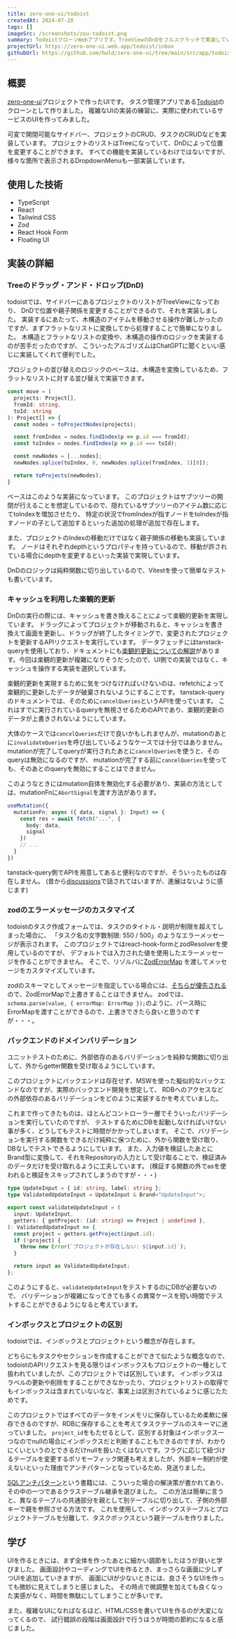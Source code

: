 ```yaml
---
title: zero-one-ui/todoist
createdAt: 2024-07-28
tags: []
imageSrc: /screenshots/zou-todoist.png
summary: TodoistクローンWebアプリです。TreeViewのDnDをフルスクラッチで実装しています。
projectUrl: https://zero-one-ui.web.app/todoist/inbox
githubUrl: https://github.com/hwld/zero-one-ui/tree/main/src/app/todoist
---
```


## 概要

[zero-one-ui](/projects/zero-one-ui)プロジェクトで作ったUIです。
タスク管理アプリである[Todoist](https://app.todoist.com/app)のクローンとして作りました。
複雑なUIの実装の練習に、実際に使われているサービスのUIを作ってみました。

可変で開閉可能なサイドバー、プロジェクトのCRUD、タスクのCRUDなどを実装しています。
プロジェクトのリストはTreeになっていて、DnDによって位置を変更することができます。
すべての機能を実装しているわけではないですが、様々な箇所で表示されるDropdownMenuも一部実装しています。

## 使用した技術

- TypeScript
- React
- Tailwind CSS
- Zod
- React Hook Form
- Floating UI

## 実装の詳細

### Treeのドラッグ・アンド・ドロップ(DnD)

todoistでは、サイドバーにあるプロジェクトのリストがTreeViewになっており、
DnDで位置や親子関係を変更することができるので、それを実装しました。
実装するにあたって、木構造のアイテムを移動させる操作が難しかったのですが、まずフラットなリストに変換してから処理することで簡単になりました。
木構造とフラットなリストの変換や、木構造の操作のロジックを実装するのが苦手だったのですが、
こういったアルゴリズムはChatGPTに聞くといい感じに実装してくれて便利でした。

プロジェクトの並び替えのロジックのベースは、木構造を変換しているため、フラットなリストに対する並び替えで実装できます。

```ts
const move = (
  projects: Project[],
  fromId: string,
  toId: string
): Project[] => {
  const nodes = toProjectNodes(projects);

  const fromIndex = nodes.findIndex(p => p.id === fromId);
  const toIndex = nodes.findIndex(p => p.id === toId);

  const newNodes = [...nodes];
  newNodes.splice(toIndex, 0, newNodes.splice(fromIndex, 1)[0]);

  return toProjects(newNodes);
}
```

ベースはこのような実装になっています。
このプロジェクトはサブツリーの開閉が行えることを想定しているので、隠れているサブツリーのアイテム数に応じてtoIndexを増加させたり、
特定の状況でfromIndexが指すノードをtoIndexが指すノードの子として追加するといった追加の処理が追加で存在します。

また、プロジェクトのIndexの移動だけではなく親子関係の移動も実装しています。
ノードはそれぞれdepthというプロパティを持っているので、移動が許されている場合にdepthを変更するといった実装で実現しています。

DnDのロジックは純粋関数に切り出しているので、Vitestを使って簡単なテストも書いています。

### キャッシュを利用した楽観的更新

DnDの実行の際には、キャッシュを書き換えることによって楽観的更新を実現しています。
ドラッグによってプロジェクトが移動されると、キャッシュを書き換えて画面を更新し、ドラッグが終了したタイミングで、変更されたプロジェクトを更新するAPIリクエストを実行しています。
データフェッチにはtanstack-queryを使用しており、ドキュメントにも[楽観的更新についての解説](https://tanstack.com/query/latest/docs/framework/react/guides/optimistic-updates)があります。今回は楽観的更新が複雑になりそうだったので、UI側での実装ではなく、キャッシュを操作する実装を選択しています。

楽観的更新を実現するために気をつけなければいけないのは、refetchによって楽観的に更新したデータが破棄されないようにすることです。
tanstack-queryのドキュメントでは、そのために`cancelQueries`というAPIを使っています。
これはすでに実行されているqueryを無視させるためのAPIであり、楽観的更新のデータが上書きされないようにしています。

大体のケースでは`cancelQueries`だけで良いかもしれませんが、mutationのあとに`invalidateQueries`を呼び出しているようなケースでは十分ではありません。
mutationが完了してqueryが実行されたあとに`cancelQueries`を使うと、そのqueryは無効になるのですが、
mutationが完了する前に`cancelQueries`を使っても、そのあとのqueryを無効にすることはできません。

このようなときにはmutation自体を無効化する必要があり、実装の方法としては、mutationFnに`AbortSignal`を渡す方法があります。

```ts
useMutation({
  mutationFn: async ({ data, signal }: Input) => {
    const res = await fetch("...", {
      body: data,
      signal
    })
    // ...
  }
})
```

tanstack-query側でAPIを用意してあると便利なのですが、そういったものは存在しません。
(昔から[discussions](https://github.com/TanStack/query/discussions/1551)で話されてはいますが、進展はないように感じます)

### zodのエラーメッセージのカスタマイズ

todoistのタスク作成フォームでは、タスクのタイトル・説明が制限を超えてしまった場合に、
「タスク名の文字数制限: 550 / 500」のようなエラーメッセージが表示されます。
このプロジェクトではreact-hook-formとzodResolverを使用しているのですが、
デフォルトでは入力された値を使用したエラーメッセージを作ることができません。
そこで、リゾルバに[ZodErrorMap](https://zod.dev/ERROR_HANDLING?id=customizing-errors-with-zoderrormap)
を渡してメッセージをカスタマイズしています。

zodのスキーマとしてメッセージを指定している場合には、[そちらが優先される](https://github.com/colinhacks/zod/issues/2492#issuecomment-1657267265)
ので、ZodErrorMapで上書きすることはできません。
zodでは、`schema.parse(value, { errorMap: ErrorMap });`のように、パース時にErrorMapを渡すことができるので、上書きできたら良いと思うのですが・・・。

### バックエンドのドメインバリデーション

ユニットテストのために、外部依存のあるバリデーションを純粋な関数に切り出して、外からgetter関数を受け取るようにしています。  

このプロジェクトにバックエンドは存在せず、MSWを使った擬似的なバックエンドなのですが、実際のバックエンド開発を想定して、
RDBへのアクセスなどの外部依存のあるバリデーションをどのように実装するかを考えていました。  

これまで作ってきたものは、ほとんどコントローラー層でそういったバリデーションを実行していたのですが、
テストするためにDBを起動しなければいけない事が多く、どうしてもテストに時間がかかってしまいます。
そこで、バリデーションを実行する関数をできるだけ純粋に保つために、外から関数を受け取り、DBなしでテストできるようにしています。
また、入力値を検証したあとにBrand型に変換して、それをRepositoryの入力として受け取ることで、検証済みのデータだけを受け取れるように工夫しています。
(検証する関数の外でasを使われると検証をスキップされてしまうのですが・・・)

```ts
type UpdateInput = { id: string, label: string };
type ValidatedUpdateInput = UpdateInput & Brand<"UpdateInput">;

export const validateUpdateInput = (
  input: UpdateInput,
  getters: { getProject: (id: string) => Project | undefined },
): ValidatedUpdateInput => {
  const project = getters.getProject(input.id);
  if (!project) {
    throw new Error(`プロジェクトが存在しない: ${input.id}`);
  }

  return input as ValidatedUpdateInput;
};
```

このようにすると、`validateUpdateInput`をテストするのにDBが必要ないので、
バリデーションが複雑になってきても多くの異常ケースを短い時間でテストすることができるようになると考えています。

### インボックスとプロジェクトの区別

todoistでは、インボックスとプロジェクトという概念が存在します。

どちらにもタスクやセクションを作成することができて似たような概念なので、todoistのAPIリクエストを見る限りはインボックスもプロジェクトの一種として扱われていましたが、このプロジェクトでは区別しています。
インボックスはラベルの更新や削除をすることができなかったり、プロジェクトリストの取得でもインボックスは含まれていないなど、事実上は区別されているように感じたためです。

このプロジェクトではすべてのデータをインメモリに保存しているため柔軟に保存できるのですが、RDBに保存することを考えてタスクテーブルのスキーマに迷っていました。
`project_id`をもたせるとして、区別する対象はインボックス一つなのでnullの場合にインボックスだと判断することもできるのですが、わかりにくいというのとできるだけnullを扱いたくはないです。フラグに応じて紐づけるテーブルを変更するポリモーフィック関連も考えましたが、外部キー制約が使えないといった理由でアンチパターンとなっているため、見送りました。

[SQLアンチパターン](https://www.oreilly.co.jp/books/9784873115894/)という書籍には、こういった場合の解決策が書かれてあり、その中の一つであるクラステーブル継承を選びました。
この方法は簡単に言うと、異なるテーブルの共通部分を親として別テーブルに切り出して、子側の外部キーで親を参照させる方法です。
これを使用して、インボックステーブルとプロジェクトテーブルを分離して、タスクボックスという親テーブルを作りました。

## 学び

UIを作るときには、まず全体を作ったあとに細かい調節をしたほうが良いと学びました。
画面設計やコーディングでUIを作るとき、まっさらな画面に少しずつUIを追加していきますが、
画面にUIが少ないときには、良さそうなUIを作っても微妙に見えてしまうと感じました。
その時点で微調整を加えても良くなった実感がなく、時間を無駄にしてしまうことが多いです。

また、複雑なUIになればなるほど、HTML/CSSを書いてUIを作るのが大変になってくるので、
試行錯誤の段階は画面設計で行うほうが時間の節約になると感じました。
